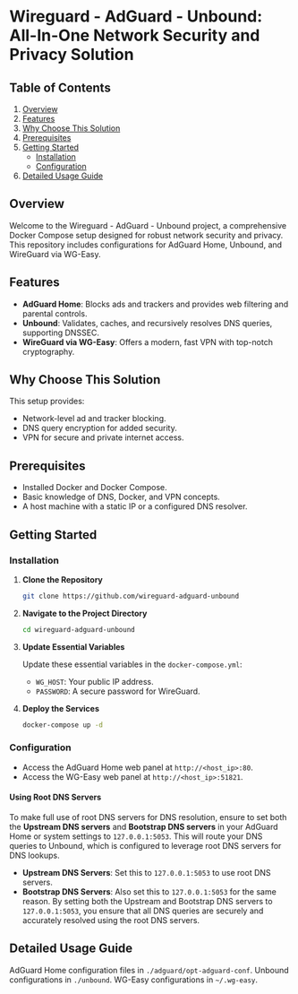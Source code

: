 # Wireguard - AdGuard - Unbound: All-In-One Network Security and Privacy Solution

## Table of Contents

1. [Overview](#overview)
2. [Features](#features)
3. [Why Choose This Solution](#why-choose-this-solution)
4. [Prerequisites](#prerequisites)
5. [Getting Started](#getting-started)
   - [Installation](#installation)
   - [Configuration](#configuration)
6. [Detailed Usage Guide](#detailed-usage-guide)

## Overview

Welcome to the Wireguard - AdGuard - Unbound project, a comprehensive Docker Compose setup designed for robust network security and privacy. This repository includes configurations for AdGuard Home, Unbound, and WireGuard via WG-Easy.

## Features

- **AdGuard Home**: Blocks ads and trackers and provides web filtering and parental controls.
- **Unbound**: Validates, caches, and recursively resolves DNS queries, supporting DNSSEC.
- **WireGuard via WG-Easy**: Offers a modern, fast VPN with top-notch cryptography.

## Why Choose This Solution

This setup provides:

- Network-level ad and tracker blocking.
- DNS query encryption for added security.
- VPN for secure and private internet access.

## Prerequisites

- Installed Docker and Docker Compose.
- Basic knowledge of DNS, Docker, and VPN concepts.
- A host machine with a static IP or a configured DNS resolver.

## Getting Started

### Installation

1. **Clone the Repository**

    ```bash
    git clone https://github.com/wireguard-adguard-unbound
    ```

2. **Navigate to the Project Directory**

    ```bash
    cd wireguard-adguard-unbound
    ```

3. **Update Essential Variables**

    Update these essential variables in the `docker-compose.yml`:

    - `WG_HOST`: Your public IP address.
    - `PASSWORD`: A secure password for WireGuard.
    
4. **Deploy the Services**

    ```bash
    docker-compose up -d
    ```

### Configuration

- Access the AdGuard Home web panel at `http://<host_ip>:80`.
- Access the WG-Easy web panel at `http://<host_ip>:51821`.

#### Using Root DNS Servers

To make full use of root DNS servers for DNS resolution, ensure to set both the **Upstream DNS servers** and **Bootstrap DNS servers** in your AdGuard Home or system settings to `127.0.0.1:5053`. This will route your DNS queries to Unbound, which is configured to leverage root DNS servers for DNS lookups.
- **Upstream DNS Servers**: Set this to `127.0.0.1:5053` to use root DNS servers.
- **Bootstrap DNS Servers**: Also set this to `127.0.0.1:5053` for the same reason.
By setting both the Upstream and Bootstrap DNS servers to `127.0.0.1:5053`, you ensure that all DNS queries are securely and accurately resolved using the root DNS servers.

## Detailed Usage Guide

AdGuard Home configuration files in `./adguard/opt-adguard-conf`.
Unbound configurations in `./unbound`.
WG-Easy configurations in `~/.wg-easy`.


